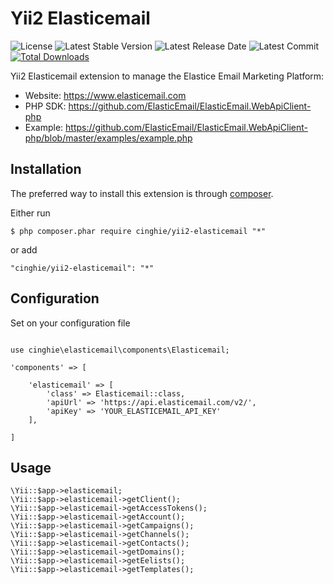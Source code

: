 # Yii2 Elasticemail

![License](https://img.shields.io/packagist/l/cinghie/yii2-elasticemail.svg)
![Latest Stable Version](https://img.shields.io/github/release/cinghie/yii2-elasticemail.svg)
![Latest Release Date](https://img.shields.io/github/release-date/cinghie/yii2-elasticemail.svg)
![Latest Commit](https://img.shields.io/github/last-commit/cinghie/yii2-elasticemail.svg)
[![Total Downloads](https://img.shields.io/packagist/dt/cinghie/yii2-elasticemail.svg)](https://packagist.org/packages/cinghie/yii2-elasticemail)


Yii2 Elasticemail extension to manage the Elastice Email Marketing Platform: 

- Website: https://www.elasticemail.com
- PHP SDK: https://github.com/ElasticEmail/ElasticEmail.WebApiClient-php
- Example: https://github.com/ElasticEmail/ElasticEmail.WebApiClient-php/blob/master/examples/example.php

Installation
------------

The preferred way to install this extension is through [composer](http://getcomposer.org/download/).

Either run

```
$ php composer.phar require cinghie/yii2-elasticemail "*"
```

or add

```
"cinghie/yii2-elasticemail": "*"
```

Configuration
-------------

Set on your configuration file

```

use cinghie\elasticemail\components\Elasticemail;

'components' => [ 
    
    'elasticemail' => [
        'class' => Elasticemail::class,
        'apiUrl' => 'https://api.elasticemail.com/v2/',
        'apiKey' => 'YOUR_ELASTICEMAIL_API_KEY'
    ],
    
]
```

## Usage

```
\Yii::$app->elasticemail;
\Yii::$app->elasticemail->getClient();
\Yii::$app->elasticemail->getAccessTokens();
\Yii::$app->elasticemail->getAccount();
\Yii::$app->elasticemail->getCampaigns();
\Yii::$app->elasticemail->getChannels();
\Yii::$app->elasticemail->getContacts();
\Yii::$app->elasticemail->getDomains();
\Yii::$app->elasticemail->getEelists();
\Yii::$app->elasticemail->getTemplates();
```
